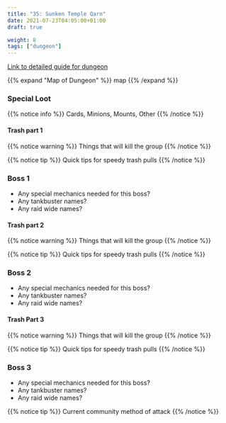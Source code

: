 ```yaml
---
title: "35: Sunken Temple Qarn"
date: 2021-07-23T04:05:00+01:00
draft: true

weight: 8
tags: ["dungeon"]
---
```

[Link to detailed guide for dungeon](#)

{{% expand "Map of Dungeon" %}}
map 
{{% /expand %}}

### Special Loot

{{% notice info %}}
Cards, Minions, Mounts, Other
{{% /notice %}}


#### Trash part 1
{{% notice warning %}}
Things that will kill the group
{{% /notice %}}

{{% notice tip %}}
Quick tips for speedy trash pulls
{{% /notice %}}

### Boss 1
* Any special mechanics needed for this boss?  
* Any tankbuster names?
* Any raid wide names?

#### Trash part 2
{{% notice warning %}}
Things that will kill the group
{{% /notice %}}

{{% notice tip %}}
Quick tips for speedy trash pulls
{{% /notice %}}

### Boss 2
* Any special mechanics needed for this boss?  
* Any tankbuster names?
* Any raid wide names?

#### Trash Part 3
{{% notice warning %}}
Things that will kill the group
{{% /notice %}}

{{% notice tip %}}
Quick tips for speedy trash pulls
{{% /notice %}}

### Boss 3
* Any special mechanics needed for this boss?  
* Any tankbuster names?
* Any raid wide names?

{{% notice tip %}}
Current community method of attack
{{% /notice %}}



